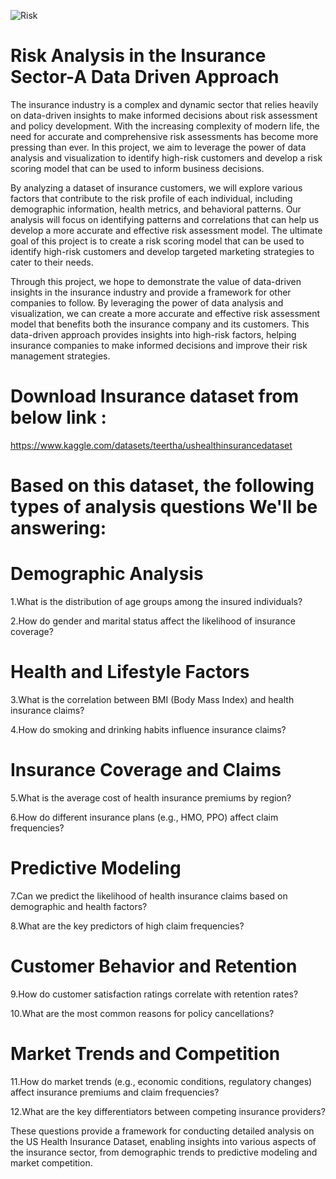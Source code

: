 

![Risk](https://github.com/user-attachments/assets/bd67a605-ba4b-4644-bc0a-3ebd7588dfcd)

# Risk Analysis in the Insurance Sector-A Data Driven Approach

The insurance industry is a complex and dynamic sector that relies heavily on data-driven insights to make informed decisions about risk assessment and policy development. With the increasing complexity of modern life, the need for accurate and comprehensive risk assessments has become more pressing than ever. In this project, we aim to leverage the power of data analysis and visualization to identify high-risk customers and develop a risk scoring model that can be used to inform business decisions.

By analyzing a dataset of insurance customers, we will explore various factors that contribute to the risk profile of each individual, including demographic information, health metrics, and behavioral patterns. Our analysis will focus on identifying patterns and correlations that can help us develop a more accurate and effective risk assessment model. The ultimate goal of this project is to create a risk scoring model that can be used to identify high-risk customers and develop targeted marketing strategies to cater to their needs.

Through this project, we hope to demonstrate the value of data-driven insights in the insurance industry and provide a framework for other companies to follow. By leveraging the power of data analysis and visualization, we can create a more accurate and effective risk assessment model that benefits both the insurance company and its customers.
This data-driven approach provides insights into high-risk factors, helping insurance companies to make informed decisions and improve their risk management strategies. ​

# Download Insurance dataset from below link :
https://www.kaggle.com/datasets/teertha/ushealthinsurancedataset



# Based on this dataset, the following types of analysis questions We'll be answering:

# Demographic Analysis
1.What is the distribution of age groups among the insured individuals?

2.How do gender and marital status affect the likelihood of insurance coverage?

# Health and Lifestyle Factors
3.What is the correlation between BMI (Body Mass Index) and health insurance claims?

4.How do smoking and drinking habits influence insurance claims?

# Insurance Coverage and Claims
5.What is the average cost of health insurance premiums by region?

6.How do different insurance plans (e.g., HMO, PPO) affect claim frequencies?

# Predictive Modeling
7.Can we predict the likelihood of health insurance claims based on demographic and health factors?

8.What are the key predictors of high claim frequencies?

# Customer Behavior and Retention
9.How do customer satisfaction ratings correlate with retention rates?

10.What are the most common reasons for policy cancellations?

# Market Trends and Competition
11.How do market trends (e.g., economic conditions, regulatory changes) affect insurance premiums and claim frequencies?

12.What are the key differentiators between competing insurance providers?

These questions provide a framework for conducting detailed analysis on the US Health Insurance Dataset, enabling insights into various aspects of the insurance sector, from demographic trends to predictive modeling and market competition.
